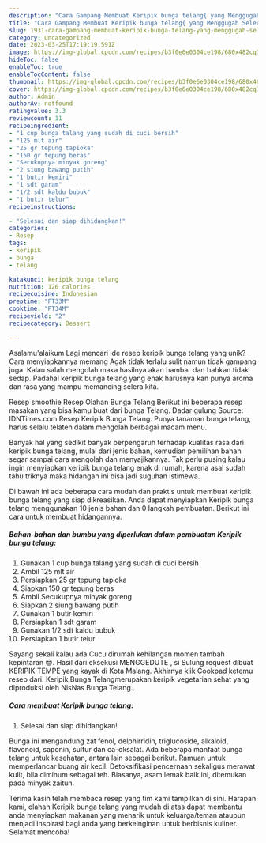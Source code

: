 ```yaml
---
description: "Cara Gampang Membuat Keripik bunga telang{ yang Menggugah Selera"
title: "Cara Gampang Membuat Keripik bunga telang{ yang Menggugah Selera"
slug: 1931-cara-gampang-membuat-keripik-bunga-telang-yang-menggugah-selera
category: Uncategorized
date: 2023-03-25T17:19:19.591Z
image: https://img-global.cpcdn.com/recipes/b3f0e6e0304ce198/680x482cq70/keripik-bunga-telang-foto-resep-utama.jpg
hideToc: false
enableToc: true
enableTocContent: false
thumbnail: https://img-global.cpcdn.com/recipes/b3f0e6e0304ce198/680x482cq70/keripik-bunga-telang-foto-resep-utama.jpg
cover: https://img-global.cpcdn.com/recipes/b3f0e6e0304ce198/680x482cq70/keripik-bunga-telang-foto-resep-utama.jpg
author: Admin
authorAv: notfound
ratingvalue: 3.3
reviewcount: 11
recipeingredient:
- "1 cup bunga talang yang sudah di cuci bersih"
- "125 mlt air"
- "25 gr tepung tapioka"
- "150 gr tepung beras"
- "Secukupnya minyak goreng"
- "2 siung bawang putih"
- "1 butir kemiri"
- "1 sdt garam"
- "1/2 sdt kaldu bubuk"
- "1 butir telur"
recipeinstructions:

- "Selesai dan siap dihidangkan!"
categories:
- Resep
tags:
- keripik
- bunga
- telang

katakunci: keripik bunga telang 
nutrition: 126 calories
recipecuisine: Indonesian
preptime: "PT33M"
cooktime: "PT34M"
recipeyield: "2"
recipecategory: Dessert

---
```



Asalamu'alaikum Lagi mencari ide resep keripik bunga telang yang unik? Cara menyiapkannya memang Agak tidak terlalu sulit namun tidak gampang juga. Kalau salah mengolah maka hasilnya akan hambar dan bahkan tidak sedap. Padahal keripik bunga telang yang enak harusnya kan punya aroma dan rasa yang mampu memancing selera kita.


Resep smoothie Resep Olahan Bunga Telang Berikut ini beberapa resep masakan yang bisa kamu buat dari bunga Telang. Dadar gulung Source: IDNTimes.com Resep Keripik Bunga Telang. Punya tanaman bunga telang, harus selalu telaten dalam mengolah berbagai macam menu.

Banyak hal yang sedikit banyak berpengaruh terhadap kualitas rasa dari keripik bunga telang, mulai dari jenis bahan, kemudian pemilihan bahan segar sampai cara mengolah dan menyajikannya. Tak perlu pusing kalau ingin menyiapkan keripik bunga telang enak di rumah, karena asal sudah tahu triknya maka hidangan ini bisa jadi suguhan istimewa.


Di bawah ini ada beberapa cara mudah dan praktis untuk membuat keripik bunga telang yang siap dikreasikan. Anda dapat menyiapkan Keripik bunga telang menggunakan 10 jenis bahan dan 0 langkah pembuatan. Berikut ini cara untuk membuat hidangannya.

<!--inarticleads1-->

##### Bahan-bahan dan bumbu yang diperlukan dalam pembuatan Keripik bunga telang:

1. Gunakan 1 cup bunga talang yang sudah di cuci bersih
1. Ambil 125 mlt air
1. Persiapkan 25 gr tepung tapioka
1. Siapkan 150 gr tepung beras
1. Ambil Secukupnya minyak goreng
1. Siapkan 2 siung bawang putih
1. Gunakan 1 butir kemiri
1. Persiapkan 1 sdt garam
1. Gunakan 1/2 sdt kaldu bubuk
1. Persiapkan 1 butir telur


Sayang sekali kalau ada Cucu dirumah kehilangan momen tambah kepintaran 😍. Hasil dari eksekusi MENGGEDUTE , si Sulung request dibuat KERIPIK TEMPE yang kayak di Kota Malang. Akhirnya klik Cookpad ketemu resep dari. Keripik Bunga Telangmerupakan keripik vegetarian sehat yang diproduksi oleh NisNas Bunga Telang.. 

<!--inarticleads2-->

##### Cara membuat Keripik bunga telang:


1. Selesai dan siap dihidangkan!

Bunga ini mengandung zat fenol, delphirridin, triglucoside, alkaloid, flavonoid, saponin, sulfur dan ca-oksalat. Ada beberapa manfaat bunga telang untuk kesehatan, antara lain sebagai berikut. Ramuan untuk memperlancar buang air kecil. Detoksifikasi pencernaan sekaligus merawat kulit, bila diminum sebagai teh. Biasanya, asam lemak baik ini, ditemukan pada minyak zaitun. 

Terima kasih telah membaca resep yang tim kami tampilkan di sini. Harapan kami, olahan Keripik bunga telang yang mudah di atas dapat membantu anda menyiapkan makanan yang menarik untuk keluarga/teman ataupun menjadi inspirasi bagi anda yang berkeinginan untuk berbisnis kuliner. Selamat mencoba!
